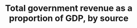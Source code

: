 ---
actual_indicator_available: Government current receipts as a percentage of GDP, by
  source
actual_indicator_available_description: Crnt_receipts is defined as Government Current
  Receipts (GCR) as a percentage of GDP. crnt_tax_receipts is defined as Current Tax
  Receipts (component of GCR) as a percentage of GDP. ctrbtns_govt_soc_ins is defined
  as Contributions for Government Social Insurance (component of GCR) as a percentage
  of GDP. inc_rcpts_asts is defined as Income Receipts on Assets (component of GCR)
  as a percentage of GDP.
comments_and_limitations: Nominal dollars
data_non_statistical: false
date_metadata_updated: 10/2017
date_of_national_source_publication: 8/2017
goal_meta_link: http://unstats.un.org/sdgs/files/metadata-compilation/Metadata-Goal-17.pdf
goal_meta_link_page: 2
graph: longitudinal
graph_status_notes: Graphed
graph_title: US Government current receipts as a percentage of GDP
graph_type: line
graph_type_description: Line graph
has_metadata: true
indicator: 17.1.1
indicator_definition: Total taxes as a percentage of Gross Domestic Product (GDP).
  In the OECD classification the term "taxes" is defined as compulsory unrequited
  payments to general government. The definition of government follows that of the
  2008 System of National Accounts (SNA). The important parts of the SNA's conceptual
  framework and its definitions of the various sectors of the economy have been reflected
  in the OECD's classification of taxes. The data are predominantly recorded on an
  accrual basis. Data on tax revenues are recorded without offsets for the administrative
  expenses connected with tax collection. GDP also follows the definition used in
  the SNA. The methodology used in compiling the OECD's internally comparable revenue
  statistics has been carefully developed and refined through consultation with national
  statisticians and tax policy makers for more than 40 years. It continues to evolve.
indicator_name: Total government revenue as a proportion of GDP, by source
indicator_sort_order: 17-01-01
indicator_variable: crnt_rcpts
layout: indicator
periodicity: Annual
permalink: /17-1-1/
published: true
rationale_interpretation: The headline measure presents the total tax revenues received
  by the national government during the year, expressed as a percentage of GDP ' i.e.,
  total national income. Taxes include personal and corporate income taxes, taxes
  on property, value added taxes, excise taxes, tariffs, customs duties and social
  security contributions. The tax to GDP ratio is the leading indicator to estimate
  the financial domestic means of a government to conduct its programme, to raise
  resources to supply physical infrastructure, public goods and services. The tax
  to GDP ratio supports the development of effective tax systems and is an essential
  feature of a successful governance framework. Normalising the data, by dividing
  total revenues by GDP, enables easy comparisons across countries Comparable and
  consistent tax statistics, such as the tax to GDP ratio, facilitate transparent
  policy dialogue and provide policy makers with an important tool to assess alternative
  fiscal reforms and to undertake relevant policy actions.
reporting_status: complete
scheduled_update_by_national_source: 10/2017
sdg_goal: 17
source_active_1: true
source_agency_staff_email_1: Andrew.Craig@bea.gov
source_agency_staff_name_1: Andrew Craig
source_agency_survey_dataset_1: Government Current Receipts and Expenditures
source_notes_1: null
source_title_1: null
source_url_1: http://www.bea.gov/iTable/iTableHtml.cfm?reqid=9&step=3&isuri=1&903=86
target: Strengthen domestic resource mobilization, including through international
  support to developing countries, to improve domestic capacity for tax and other
  revenue collection.
target_id: '17.1'
time_period: 2000-2016
title: Total government revenue as a proportion of GDP, by source
un_custodial_agency: IMF (Partnering Agencies:OECD, World Bank)
un_designated_tier: '1'
unit_of_measure: Percentage
us_method_of_computation: GCR(component) divided by GDP, expressed as a percentage
variable_description: null
variable_notes: null
---